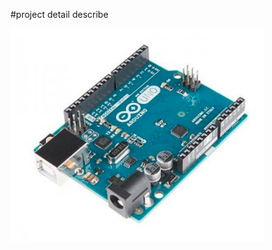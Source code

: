 #project detail describe

<img src = 'https://github.com/rkjin/test_algorithm/blob/main/describe/uno.png' />
